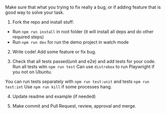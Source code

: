 Make sure that what you trying to fix really a bug, or if adding feature that is good way to solve your task.

1. Fork the repo and install stuff:

- Run `npm run install` in root folder (it will install all deps and do other required steps)
- Run `npm run dev` for run the demo project in watch mode

2. Write code! Add some feature or fix bug.

3. Check that all tests passed(unit and e2e) and add tests for your code.
Run all tests witn `npm run test`
Can use `distrobox` to run Playwright if you not on Ubuntu.

You can run tests separately with `npm run test:unit` and tests `npm run test:int`
Use `npm run kill` if some processes hang.

4. Update readme and example (if needed)

5. Make commit and Pull Request, review, approval and merge.
